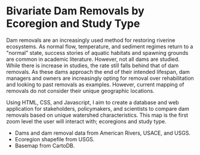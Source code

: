 # Bivariate Dam Removals by Ecoregion and Study Type

Dam removals are an increasingly used method for restoring riverine ecosystems.  As normal flow, temperature, and sediment regimes return to a "normal" state, success stories of aquatic habitats and spawning grounds are common in academic literature.  However, not all dams are studied.  While there is increase in studies, the rate still falls behind that of dam removals.  As these dams approach the end of their intended lifespan, dam managers and owners are increasingly opting for removal over rehabilitation and looking to past removals as examples.  However, current mapping of removals do not consider their unique geographic locations.

Using HTML, CSS, and Javascript, I aim to create a database and web application for stakeholders, policymakers, and scientists to compare dam removals based on unique watershed characteristics.  This map is the first zoom level the user will interact with; ecoregions and study type.

* Dams and dam removal data from American Rivers, USACE, and USGS.
* Ecoregion shapefile from USGS.
* Basemap from CartoDB.

